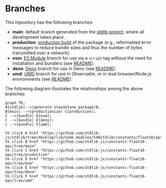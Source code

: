 <!--

@license Apache-2.0

Copyright (c) 2022 The Stdlib Authors.

Licensed under the Apache License, Version 2.0 (the "License");
you may not use this file except in compliance with the License.
You may obtain a copy of the License at

    http://www.apache.org/licenses/LICENSE-2.0

Unless required by applicable law or agreed to in writing, software
distributed under the License is distributed on an "AS IS" BASIS,
WITHOUT WARRANTIES OR CONDITIONS OF ANY KIND, either express or implied.
See the License for the specific language governing permissions and
limitations under the License.

-->

# Branches

This repository has the following branches:

-   **main**: default branch generated from the [stdlib project][stdlib-url], where all development takes place.
-   **production**: [production build][production-url] of the package (e.g., reformatted error messages to reduce bundle sizes and thus the number of bytes transmitted over a network).
-   **esm**: [ES Module][esm-url] branch for use via a `script` tag without the need for installation and bundlers (see [README][esm-readme]).
-   **deno**: [Deno][deno-url] branch for use in Deno (see [README][deno-readme]).
-   **umd**: [UMD][umd-url] branch for use in Observable, or in dual browser/Node.js environments (see [README][umd-readme]).

The following diagram illustrates the relationships among the above branches:

```mermaid
graph TD;
A[stdlib]-->|generate standalone package|B;
B[main] -->|productionize| C[production];
C -->|bundle| D[esm];
C -->|bundle| E[deno];
C -->|bundle| F[umd];

%% click A href "https://github.com/stdlib-js/stdlib/tree/develop/lib/node_modules/%40stdlib/constants/float16/eps"
%% click B href "https://github.com/stdlib-js/constants-float16-eps/tree/main"
%% click C href "https://github.com/stdlib-js/constants-float16-eps/tree/production"
%% click D href "https://github.com/stdlib-js/constants-float16-eps/tree/esm"
%% click E href "https://github.com/stdlib-js/constants-float16-eps/tree/deno"
%% click F href "https://github.com/stdlib-js/constants-float16-eps/tree/umd"
```

[stdlib-url]: https://github.com/stdlib-js/stdlib/tree/develop/lib/node_modules/%40stdlib/constants/float16/eps
[production-url]: https://github.com/stdlib-js/constants-float16-eps/tree/production
[deno-url]: https://github.com/stdlib-js/constants-float16-eps/tree/deno
[deno-readme]: https://github.com/stdlib-js/constants-float16-eps/blob/deno/README.md
[umd-url]: https://github.com/stdlib-js/constants-float16-eps/tree/umd
[umd-readme]: https://github.com/stdlib-js/constants-float16-eps/blob/umd/README.md
[esm-url]: https://github.com/stdlib-js/constants-float16-eps/tree/esm
[esm-readme]: https://github.com/stdlib-js/constants-float16-eps/blob/esm/README.md